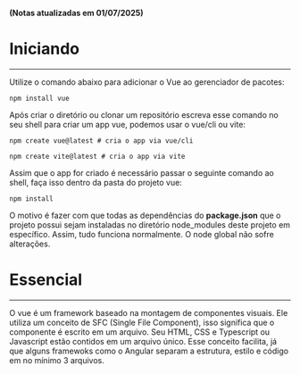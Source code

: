 **(Notas atualizadas em 01/07/2025)**
# Iniciando
---

Utilize o comando abaixo para adicionar o Vue ao gerenciador de pacotes:

```
npm install vue
```

Após criar o diretório ou clonar um repositório escreva esse comando no seu shell para criar um app vue, podemos usar o vue/cli ou vite:

```
npm create vue@latest # cria o app via vue/cli

npm create vite@latest # cria o app via vite
```

Assim que o app for criado é necessário passar o seguinte comando ao shell, faça isso dentro da pasta do projeto vue:

```
npm install
```

O motivo é fazer com que todas as dependências do **package.json** que o projeto possui sejam instaladas no diretório node_modules deste projeto em específico. Assim, tudo funciona normalmente. O node global não sofre alterações.

# Essencial
---
O vue é um framework baseado na montagem de componentes visuais. Ele utiliza um conceito de SFC (Single File Component), isso significa que o componente é escrito em um arquivo. Seu HTML, CSS e Typescript ou Javascript estão contidos em um arquivo único. Esse conceito facilita, já que alguns framewoks como o Angular separam a estrutura, estilo e código em no mínimo 3 arquivos.